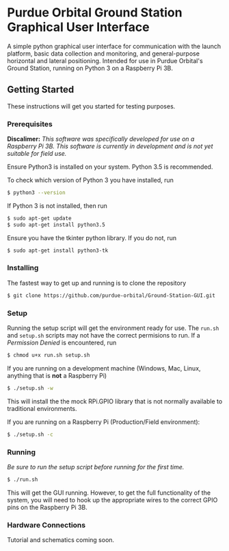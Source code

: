 # Purdue Orbital Ground Station Graphical User Interface

A simple python graphical user interface for communication with the launch platform, basic data collection and monitoring, and general-purpose horizontal and lateral positioning. Intended for use in Purdue Orbital's Ground Station, running on Python 3 on a Raspberry Pi 3B. 

## Getting Started

These instructions will get you started for testing purposes. 

### Prerequisites

__Discalimer:__ _This software was specifically developed for use on a Raspberry Pi 3B. This software is currently in development and is not yet suitable for field use._

Ensure Python3 is installed on your system. Python 3.5 is recommended.

To check which version of Python 3 you have installed, run 

```sh
$ python3 --version
```

If Python 3 is not installed, then run

```sh
$ sudo apt-get update
$ sudo apt-get install python3.5
```
Ensure you have the tkinter python library. If you do not, run
```sh
$ sudo apt-get install python3-tk
```

### Installing

The fastest way to get up and running is to clone the repository

```sh
$ git clone https://github.com/purdue-orbital/Ground-Station-GUI.git
```

### Setup

Running the setup script will get the environment ready for use.
The `run.sh` and `setup.sh` scripts may not have the correct permisions to run. If a _Permission Denied_ is encountered, run
```sh
$ chmod u+x run.sh setup.sh
```
If you are running on a development machine (Windows, Mac, Linux, anything that is __not__ a Raspberry Pi)
```sh
$ ./setup.sh -w
```
This will install the the mock RPi.GPIO library that is not normally available to traditional environments.

If you are running on a Raspberry Pi (Production/Field environment):
```sh
$ ./setup.sh -c
```

### Running

_Be sure to run the setup script before running for the first time._
```sh
$ ./run.sh
```

This will get the GUI running. However, to get the full functionality of the system, you will need to hook up the appropriate wires to the correct GPIO pins on the Raspberry Pi 3B.

### Hardware Connections

Tutorial and schematics coming soon.


